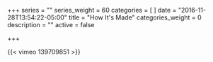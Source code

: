 +++
series = ""
series_weight = 60
categories = [
]
date = "2016-11-28T13:54:22-05:00"
title = "How It's Made"
categories_weight = 0
description = ""
active = false

+++

{{< vimeo 139709851 >}}
